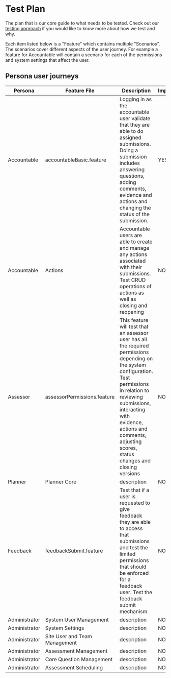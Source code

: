 # Test Plan
The plan that is our core guide to what needs to be tested. Check out our [testing approach](/concepts/testing/testing-approach-fe.html) if you would like to know more about how we test and why.

Each item listed below is a "Feature" which contains multiple "Scenarios". The scenarios cover different aspects of the user journey. For example a feature for Accountable will contain a scenario for each of the permissions and system settings that affect the user.

## Persona user journeys
|Persona|Feature File|Description|Implemented|
|--|--|--|--|
| Accountable | accountableBasic.feature | Logging in as the accountable user validate that they are able to do assigned submissions. Doing a submission includes answering questions, adding comments, evidence and actions and changing the status of the submission. |YES|
| Accountable | Actions | Accountable users are able to create and manage any actions associated with their submissions. Test CRUD operations of actions as well as closing and reopening |NO|
| Assessor | assessorPermissions.feature | This feature will test that an assessor user has all the required permissions depending on the system configuration. Test permissions in relation to reviewing submissions, interacting with evidence, actions and comments, adjusting scores, status changes and closing versions |NO|
| Planner | Planner Core | description |NO|
| Feedback | feedbackSubmit.feature | Test that if a user is requested to give feedback they are able to access that submissions and test the limited permissions that should be enforced for a feedback user. Test the feedback submit mechanism. |NO|
| Administrator | System User Management | description |NO|
| Administrator | System Settings | description |NO|
| Administrator | Site User and Team Management | description |NO|
| Administrator | Assessment Management | description |NO|
| Administrator | Core Question Management | description |NO|
| Administrator | Assessment Scheduling | description |NO|





